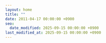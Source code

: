```yaml
---
layout: home
title: ""
date: 2011-04-17 00:00:00 +0900
seo:
  date_modified: 2025-09-15 00:00:00 +0900
last_modified_at: 2025-09-15 00:00:00 +0900
---
```

